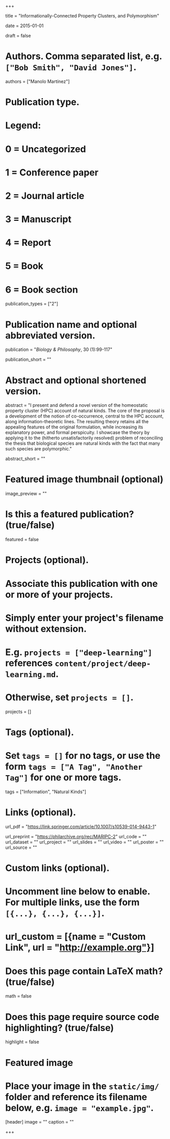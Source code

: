 +++ 

title = "Informationally-Connected Property Clusters, and Polymorphism" 

date = 2015-01-01

draft = false

# Authors. Comma separated list, e.g. `["Bob Smith", "David Jones"]`. 

authors = ["Manolo Martínez"]

# Publication type.
# Legend:
# 0 = Uncategorized
# 1 = Conference paper
# 2 = Journal article
# 3 = Manuscript
# 4 = Report
# 5 = Book
# 6 = Book section
publication_types = ["2"]

# Publication name and optional abbreviated version. 

publication = "*Biology & Philosophy*, 30 (1):99-117"

publication_short = ""

# Abstract and optional shortened version.

abstract = "I present and defend a novel version of the homeostatic property cluster (HPC) account of natural kinds. The core of the proposal is a development of the notion of co-occurrence, central to the HPC account, along information-theoretic lines. The resulting theory retains all the appealing features of the original formulation, while increasing its explanatory power, and formal perspicuity. I showcase the theory by applying it to the (hitherto unsatisfactorily resolved) problem of reconciling the thesis that biological species are natural kinds with the fact that many such species are polymorphic."

abstract_short = ""

# Featured image thumbnail (optional)
image_preview = ""

# Is this a featured publication? (true/false) 

featured = false

# Projects (optional).
#   Associate this publication with one or more of your projects.
#   Simply enter your project's filename without extension.
#   E.g. `projects = ["deep-learning"]` references `content/project/deep-learning.md`.
#   Otherwise, set `projects = []`.
projects = []

# Tags (optional).
#   Set `tags = []` for no tags, or use the form `tags = ["A Tag", "Another Tag"]` for one or more tags. 
tags = ["Information", "Natural Kinds"]

# Links (optional). 

url_pdf = "https://link.springer.com/article/10.1007/s10539-014-9443-1" 

url_preprint = "https://philarchive.org/rec/MARIPC-2" 
url_code = ""
url_dataset = "" 
url_project = "" 
url_slides = "" 
url_video = "" 
url_poster = "" 
url_source = ""

# Custom links (optional).
#   Uncomment line below to enable. For multiple links, use the form `[{...}, {...}, {...}]`.
# url_custom = [{name = "Custom Link", url = "http://example.org"}]

# Does this page contain LaTeX math? (true/false) 
math = false

# Does this page require source code highlighting? (true/false) 
highlight = false

# Featured image
# Place your image in the `static/img/` folder and reference its filename below, e.g. `image = "example.jpg"`.
[header]
image = ""
caption = ""

+++
